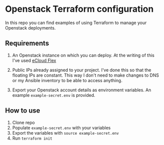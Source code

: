 # Openstack Terraform configuration

In this repo you can find examples of using Terraform to manage your Openstack deployments.

## Requirements

1. An Openstack instance on which you can deploy. At the writing of this I've used [eCloud Flex](https://www.ans.co.uk/docs/ecloud/flex/index.html)

2. Public IPs already assigned to your project. I've done this so that the floating IPs are constant. This way I don't need to make changes to DNS or my Ansible inventory to be able to access anything.

3. Export your Openstack account details as environment variables. An example `example-secret.env` is provided.

## How to use

1. Clone repo
2. Populate `example-secret.env` with your variables
3. Export the variables with `source example-secret.env`
4. Run `terraform init`